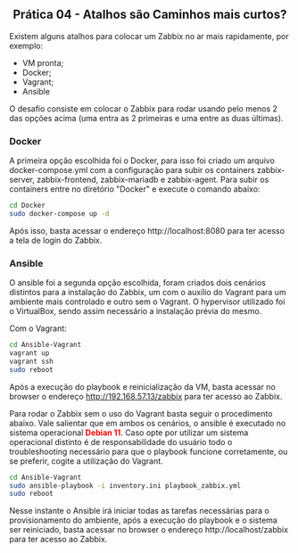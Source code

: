 <h2 align="center">Prática 04 - Atalhos são Caminhos mais curtos?</h2>

Existem alguns atalhos para colocar um Zabbix no ar mais rapidamente, por exemplo:

- VM pronta;
- Docker;
- Vagrant;
- Ansible

O desafio consiste em colocar o Zabbix para rodar usando pelo menos 2 das opções acima (uma entra as 2 primeiras e uma entre as duas últimas).

### Docker

A primeira opção escolhida foi o Docker, para isso foi criado um arquivo docker-compose.yml com a configuração para subir os containers zabbix-server, zabbix-frontend, zabbix-mariadb e zabbix-agent. Para subir os containers entre no diretório "Docker" e execute o comando abaixo:

```bash
cd Docker
sudo docker-compose up -d
```

Após isso, basta acessar o endereço http://localhost:8080 para ter acesso a tela de login do Zabbix.

### Ansible 

O ansible foi a segunda opção escolhida, foram criados dois cenários distintos para a instalação do Zabbix, um com o auxílio do Vagrant para um ambiente mais controlado e outro sem o Vagrant. O hypervisor utilizado foi o VirtualBox, sendo assim necessário a instalação prévia do mesmo.

Com o Vagrant:

```bash
cd Ansible-Vagrant
vagrant up
vagrant ssh
sudo reboot
```

Após a execução do playbook e reinicialização da VM, basta acessar no browser o endereço http://192.168.57.13/zabbix para ter acesso ao Zabbix.

Para rodar o Zabbix sem o uso do Vagrant basta seguir o procedimento abaixo. Vale salientar que em ambos os cenários, o ansible é executado no sistema operacional <strong style="color:red;">Debian 11</strong>. Caso opte por utilizar um sistema operacional distinto é de responsabilidade do usuário todo o troubleshooting necessário para que o playbook funcione corretamente, ou se preferir, cogite a utilização do Vagrant. 

```bash
cd Ansible-Vagrant
sudo ansible-playbook -i inventory.ini playbook_zabbix.yml
sudo reboot
```

Nesse instante o Ansible irá iniciar todas as tarefas necessárias para o provisionamento do ambiente, após a execução do playbook e o sistema ser reiniciado, basta acessar no browser o endereço http://localhost/zabbix para ter acesso ao Zabbix.



